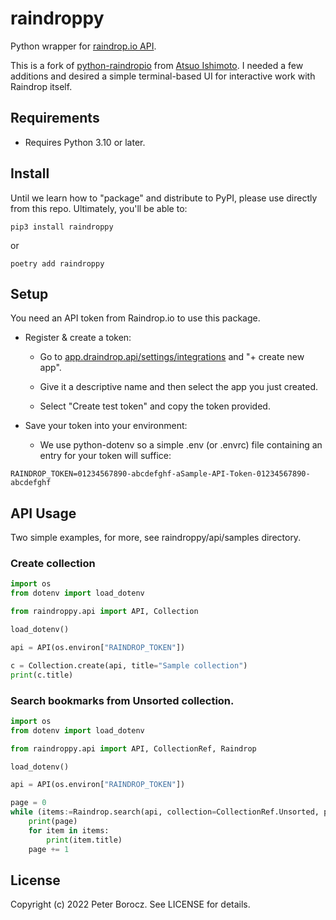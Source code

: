 # raindroppy

Python wrapper for [raindrop.io API](https://developer.raindrop.io/).

This is a fork of [python-raindropio](https://github.com/atsuoishimoto/python-raindropio) from [Atsuo Ishimoto](https://github.com/atsuoishimoto). I needed a few additions and desired a simple terminal-based UI for interactive work with Raindrop itself.

## Requirements

- Requires Python 3.10 or later.


## Install

Until we learn how to "package" and distribute to PyPI, please use directly from this repo. Ultimately, you'll be able to:

```shell
pip3 install raindroppy
```

or 

```shell
poetry add raindroppy
```

## Setup

You need an API token from Raindrop.io to use this package. 

- Register & create a token:

    - Go to [app.draindrop.api/settings/integrations](https://app.raindrop.io/settings/integrations) and "+ create new app".

    - Give it a descriptive name and then select the app you just created. 

    - Select "Create test token" and copy the token provided.

- Save your token into your environment:

    - We use python-dotenv so a simple .env (or .envrc) file containing an entry for your token will suffice:

```
RAINDROP_TOKEN=01234567890-abcdefghf-aSample-API-Token-01234567890-abcdefghf
```

## API Usage

Two simple examples, for more, see raindroppy/api/samples directory.

### Create collection

```python
import os
from dotenv import load_dotenv

from raindroppy.api import API, Collection

load_dotenv()

api = API(os.environ["RAINDROP_TOKEN"])

c = Collection.create(api, title="Sample collection")
print(c.title)
```

### Search bookmarks from Unsorted collection.

```python
import os
from dotenv import load_dotenv

from raindroppy.api import API, CollectionRef, Raindrop

load_dotenv()

api = API(os.environ["RAINDROP_TOKEN"])

page = 0
while (items:=Raindrop.search(api, collection=CollectionRef.Unsorted, page=page)):
    print(page)
    for item in items:
        print(item.title)
    page += 1
```

## License

Copyright (c) 2022 Peter Borocz. See LICENSE for details.
